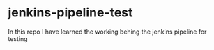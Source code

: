 # jenkins-pipeline-test
In this repo I have learned the working behing the jenkins pipeline for testing
